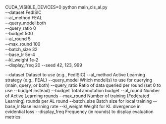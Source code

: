 CUDA_VISIBLE_DEVICES=0 python main_cls_al.py \
  --dataset FedISIC \
  --al_method FEAL \
  --query_model both \
  --query_ratio 0 \
  --budget 500 \
  --al_round 5 \
  --max_round 100 \
  --batch_size 32 \
  --base_lr 5e-4 \
  --kl_weight 1e-2 \
  --display_freq 20
  --seed 42, 123, 999

--dataset
Dataset to use (e.g., FedISIC)
--al_method
Active Learning strategy (e.g., FEAL)
--query_model
Which model(s) to use for querying (main, query, or both)
--query_ratio
Ratio of data queried per round (set 0 to use --budget instead)
--budget
Total annotation budget
--al_round
Number of Active Learning rounds
--max_round
Number of training (Federated Learning) rounds per AL round
--batch_size
Batch size for local training
--base_lr
Base learning rate
--kl_weight
Weight for KL divergence in evidential loss
--display_freq
Frequency (in rounds) to display evaluation metrics

